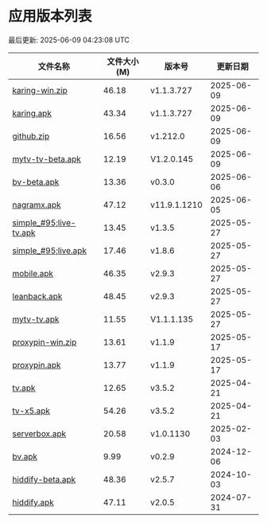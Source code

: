 # 应用版本列表

最后更新: 2025-06-09 04:23:08 UTC

| 文件名称 | 文件大小(M) | 版本号 | 更新日期 |
|----------|------------|--------|----------|
| [karing-win.zip](https://raw.githubusercontent.com/tmxia/iptv/main/apk/karing-win.zip) | 46.18 | v1.1.3.727 | 2025-06-09 |
| [karing.apk](https://raw.githubusercontent.com/tmxia/iptv/main/apk/karing.apk) | 43.34 | v1.1.3.727 | 2025-06-09 |
| [github.zip](https://raw.githubusercontent.com/tmxia/iptv/main/apk/github.zip) | 16.56 | v1.212.0 | 2025-06-09 |
| [mytv-tv-beta.apk](https://raw.githubusercontent.com/tmxia/iptv/main/apk/mytv-tv-beta.apk) | 12.19 | V1.2.0.145 | 2025-06-09 |
| [bv-beta.apk](https://raw.githubusercontent.com/tmxia/iptv/main/apk/bv-beta.apk) | 13.36 | v0.3.0 | 2025-06-06 |
| [nagramx.apk](https://raw.githubusercontent.com/tmxia/iptv/main/apk/nagramx.apk) | 47.12 | v11.9.1.1210 | 2025-06-05 |
| [simple_#95;live-tv.apk](https://raw.githubusercontent.com/tmxia/iptv/main/apk/simple_live-tv.apk) | 13.45 | v1.3.5 | 2025-05-27 |
| [simple_#95;live.apk](https://raw.githubusercontent.com/tmxia/iptv/main/apk/simple_live.apk) | 17.46 | v1.8.6 | 2025-05-27 |
| [mobile.apk](https://raw.githubusercontent.com/tmxia/iptv/main/apk/mobile.apk) | 46.35 | v2.9.3 | 2025-05-27 |
| [leanback.apk](https://raw.githubusercontent.com/tmxia/iptv/main/apk/leanback.apk) | 48.45 | v2.9.3 | 2025-05-27 |
| [mytv-tv.apk](https://raw.githubusercontent.com/tmxia/iptv/main/apk/mytv-tv.apk) | 11.55 | V1.1.1.135 | 2025-05-27 |
| [proxypin-win.zip](https://raw.githubusercontent.com/tmxia/iptv/main/apk/proxypin-win.zip) | 13.61 | v1.1.9 | 2025-05-17 |
| [proxypin.apk](https://raw.githubusercontent.com/tmxia/iptv/main/apk/proxypin.apk) | 13.77 | v1.1.9 | 2025-05-17 |
| [tv.apk](https://raw.githubusercontent.com/tmxia/iptv/main/apk/tv.apk) | 12.65 | v3.5.2 | 2025-04-21 |
| [tv-x5.apk](https://raw.githubusercontent.com/tmxia/iptv/main/apk/tv-x5.apk) | 54.26 | v3.5.2 | 2025-04-21 |
| [serverbox.apk](https://raw.githubusercontent.com/tmxia/iptv/main/apk/serverbox.apk) | 20.58 | v1.0.1130 | 2025-02-03 |
| [bv.apk](https://raw.githubusercontent.com/tmxia/iptv/main/apk/bv.apk) | 9.99 | v0.2.9 | 2024-12-06 |
| [hiddify-beta.apk](https://raw.githubusercontent.com/tmxia/iptv/main/apk/hiddify-beta.apk) | 48.36 | v2.5.7 | 2024-10-03 |
| [hiddify.apk](https://raw.githubusercontent.com/tmxia/iptv/main/apk/hiddify.apk) | 47.11 | v2.0.5 | 2024-07-31 |
